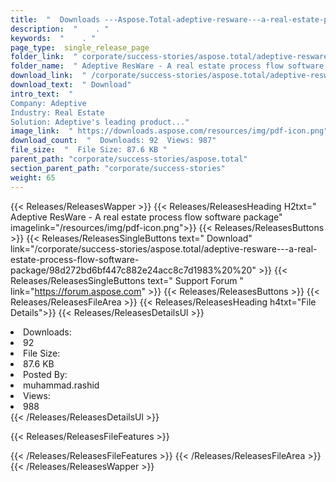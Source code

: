 ```yaml
---
title:  "  Downloads ---Aspose.Total-adeptive-resware---a-real-estate-process-flow-software-package . " 
description:  "    . " 
keywords:  "    . " 
page_type:  single_release_page
folder_link:  " corporate/success-stories/aspose.total/adeptive-resware---a-real-estate-process-flow-software-package/"
folder_name:  " Adeptive ResWare - A real estate process flow software package"
download_link:  " /corporate/success-stories/aspose.total/adeptive-resware---a-real-estate-process-flow-software-package/98d272bd6bf447c882e24acc8c7d1983"
download_text:  " Download"
intro_text:  " 
Company: Adeptive
Industry: Real Estate
Solution: Adeptive's leading product..."
image_link:  " https://downloads.aspose.com/resources/img/pdf-icon.png"
download_count:  "  Downloads: 92  Views: 987"
file_size:  "  File Size: 87.6 KB "
parent_path: "corporate/success-stories/aspose.total"
section_parent_path: "corporate/success-stories"
weight: 65 
---
```


{{< Releases/ReleasesWapper >}}
  {{< Releases/ReleasesHeading H2txt=" Adeptive ResWare - A real estate process flow software package" imagelink="/resources/img/pdf-icon.png">}}
  {{< Releases/ReleasesButtons >}}
    {{< Releases/ReleasesSingleButtons text=" Download" link="/corporate/success-stories/aspose.total/adeptive-resware---a-real-estate-process-flow-software-package/98d272bd6bf447c882e24acc8c7d1983%20%20" >}}
    {{< Releases/ReleasesSingleButtons text=" Support Forum " link="https://forum.aspose.com" >}}
  {{< Releases/ReleasesButtons >}}
  {{< Releases/ReleasesFileArea >}}
    {{< Releases/ReleasesHeading h4txt="File Details">}}
    {{< Releases/ReleasesDetailsUl >}}
             <li>Downloads:</li><li>92</li><li>File Size:</li><li>87.6 KB</li><li>Posted By:</li><li>muhammad.rashid</li><li>Views:</li><li>988</li>
    {{< /Releases/ReleasesDetailsUl >}}

  {{< Releases/ReleasesFileFeatures >}}
      
  {{< /Releases/ReleasesFileFeatures >}}
 {{< /Releases/ReleasesFileArea >}}
{{< /Releases/ReleasesWapper >}}


